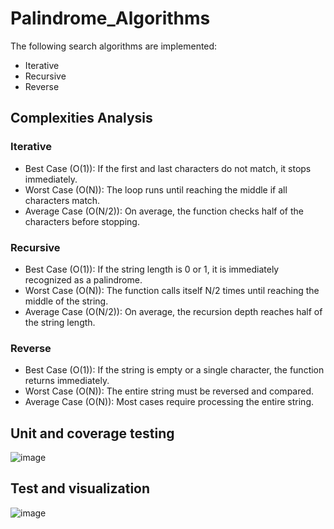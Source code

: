 # Palindrome_Algorithms

The following search algorithms are implemented:
+ Iterative
+ Recursive
+ Reverse

## Complexities Analysis
### Iterative
+ Best Case (O(1)): If the first and last characters do not match, it stops immediately.
+ Worst Case (O(N)): The loop runs until reaching the middle if all characters match.
+ Average Case (O(N/2)): On average, the function checks half of the characters before stopping.

### Recursive
+ Best Case (O(1)): If the string length is 0 or 1, it is immediately recognized as a palindrome.
+ Worst Case (O(N)): The function calls itself N/2 times until reaching the middle of the string.
+ Average Case (O(N/2)): On average, the recursion depth reaches half of the string length.

### Reverse
+ Best Case (O(1)): If the string is empty or a single character, the function returns immediately.
+ Worst Case (O(N)): The entire string must be reversed and compared.
+ Average Case (O(N)): Most cases require processing the entire string.

## Unit and coverage testing

![image](https://github.com/user-attachments/assets/ac3a89fc-366a-4df8-a98b-69647cf72a59)


## Test and visualization

![image](https://github.com/user-attachments/assets/04deb97a-8c5c-4321-8189-ae6302c2bbf1)


